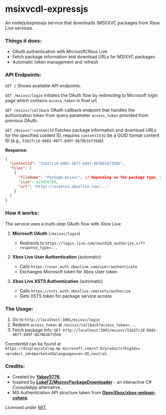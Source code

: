 # msixvcdl-expressjs

An nodejs/expressjs service that downloads (MSI)XVC packages from Xbox Live services.

### Things it does:

- OAuth authentication with Microsoft/Xbox Live
- Fetch package information and download URLs for MSIXVC packages
- Automatic token management and refresh

### API Endpoints:

`GET /` Shows available API endpoints.

`GET /msixvc/login` Initiates the OAuth flow by redirecting to Microsoft login page which contains `access_token` in final url.

`GET /msixvc/callback` OAuth callback endpoint that handles the authorization token from query parameter `access_token` provided from previous OAuth.

`GET /msixvc/:contentId` Fetches package information and download URLs for the specified content ID, requires `contentId` to be a GUID format content ID (e.g., `51b27c18-6082-4877-8d9f-8b78b1bf356b`)

**Response:**
```json
{
  "contentId": "51b27c18-6082-4877-8d9f-8b78b1bf356b",
  "files": [
    {
      "fileName": "Package.msixvc", // Depending on the package type, it mightn't contain a file extension
      "size": 123456789,
      "url": "https://assets1.xboxlive.com/..."
    }
  ]
}
```

### How it works:

The service uses a multi-step OAuth flow with Xbox Live:

1. **Microsoft OAuth** (`/msixvc/login`)
   - Redirects to `https://login.live.com/oauth20_authorize.srf?response_type=...`

2. **Xbox Live User Authentication** (automatic)
   - Calls `https://user.auth.xboxlive.com/user/authenticate`
   - Exchanges Microsoft token for Xbox User token

3. **Xbox Live XSTS Authentication** (automatic)
   - Calls `https://xsts.auth.xboxlive.com/xsts/authorize`
   - Gets XSTS token for package service access

### The Usage:

1. Go to `http://localhost:3001/msixvc/login`
2. Redeem `access_token` at `/msixvc/callback?access_token=...`
3. Fetch package info: `GET http://localhost:3001/msixvc/51b27c18-6082-4877-8d9f-8b78b1bf356b`

ConntentId can be found at `https://displaycatalog.mp.microsoft.com/v7.0/products?bigIds=<product_id>&market=US&languages=en-US,neutral`.


### Credits:
- Created by **[Yakov5776](https://github.com/Yakov5776)**.
- Inspired by **[LukeFZ/MsixvcPackageDownloader](https://github.com/LukeFZ/MsixvcPackageDownloader)** - an interactive C# ConsoleApp alternative.
- MS Authentication API structure taken from **[OpenXbox/xbox-webapi-csharp](https://github.com/OpenXbox/xbox-webapi-csharp/)**.

Licensed under [MIT](/LICENSE).